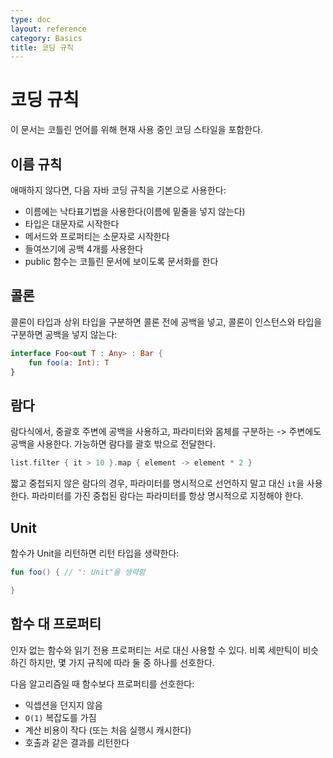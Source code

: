 ```yaml
---
type: doc
layout: reference
category: Basics
title: 코딩 규칙
---
```


# 코딩 규칙

이 문서는 코틀린 언어를 위해 현재 사용 중인 코딩 스타일을 포함한다.

## 이름 규칙
애매하지 않다면, 다음 자바 코딩 규칙을 기본으로 사용한다:

* 이름에는 낙타표기법을 사용한다(이름에 밑줄을 넣지 않는다)
* 타입은 대문자로 시작한다
* 메서드와 프로퍼티는 소문자로 시작한다
* 들여쓰기에 공백 4개를 사용한다
* public 함수는 코틀린 문서에 보이도록 문서화를 한다

## 콜론

콜론이 타입과 상위 타입을 구분하면 콜론 전에 공백을 넣고, 콜론이 인스턴스와 타입을 구분하면 공백을 넣지 않는다:

``` kotlin
interface Foo<out T : Any> : Bar {
    fun foo(a: Int): T
}
```

## 람다

람다식에서, 중괄호 주변에 공백을 사용하고, 파라미터와 몸체를 구분하는 -> 주변에도 공백을 사용한다.
가능하면 람다를 괄호 밖으로 전달한다.

``` kotlin
list.filter { it > 10 }.map { element -> element * 2 }
```

짧고 중첩되지 않은 람다의 경우, 파라미터를 명시적으로 선언하지 말고 대신 `it`을 사용한다.
파라미터를 가진 중첩된 람다는 파라미터를 항상 명시적으로 지정해야 한다.

## Unit

함수가 Unit을 리턴하면 리턴 타입을 생략한다:

``` kotlin
fun foo() { // ": Unit"을 생략함

}
```

## 함수 대 프로퍼티

인자 없는 함수와 읽기 전용 프로퍼티는 서로 대신 사용할 수 있다.
비록 세만틱이 비슷하긴 하지만, 몇 가지 규칙에 따라 둘 중 하나를 선호한다.

다음 알고리즘일 때 함수보다 프로퍼티를 선호한다:

* 익셉션을 던지지 않음
* `O(1)` 복잡도를 가짐
* 계산 비용이 작다 (또는 처음 실행시 캐시한다)
* 호출과 같은 결과를 리턴한다
